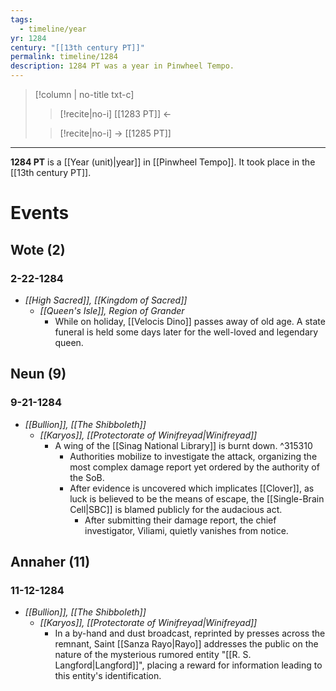 ```yaml
---
tags:
  - timeline/year
yr: 1284
century: "[[13th century PT]]"
permalink: timeline/1284
description: 1284 PT was a year in Pinwheel Tempo.
---
```

>[!column | no-title txt-c]
>>[!recite|no-i] [[1283 PT]] ←
>
>> [!recite|no-i] → [[1285 PT]]

---
**1284 PT** is a [[Year (unit)|year]] in [[Pinwheel Tempo]]. It took place in the [[13th century PT]]. 

# Events
## Wote (2)
### 2-22-1284
- *[[High Sacred]], [[Kingdom of Sacred]]*
    - *[[Queen's Isle]], Region of Grander*
        - While on holiday, [[Velocis Dino]] passes away of old age. A state funeral is held some days later for the well-loved and legendary queen.

## Neun (9)
### 9-21-1284
* *[[Bullion]], [[The Shibboleth]]*
    - *[[Karyos]], [[Protectorate of Winifreyad|Winifreyad]]*
        * A wing of the [[Sinag National Library]] is burnt down. ^315310
        	* Authorities mobilize to investigate the attack, organizing the most complex damage report yet ordered by the authority of the SoB.
        	* After evidence is uncovered which implicates [[Clover]], as luck is believed to be the means of escape, the [[Single-Brain Cell|SBC]] is blamed publicly for the audacious act. 
        		* After submitting their damage report, the chief investigator, Viliami, quietly vanishes from notice.


## Annaher (11)
### 11-12-1284
* *[[Bullion]], [[The Shibboleth]]*
    - *[[Karyos]], [[Protectorate of Winifreyad|Winifreyad]]*
        - In a by-hand and dust broadcast, reprinted by presses across the remnant, Saint [[Sanza Rayo|Rayo]] addresses the public on the nature of the mysterious rumored entity "[[R. S. Langford|Langford]]", placing a reward for information leading to this entity's identification.

